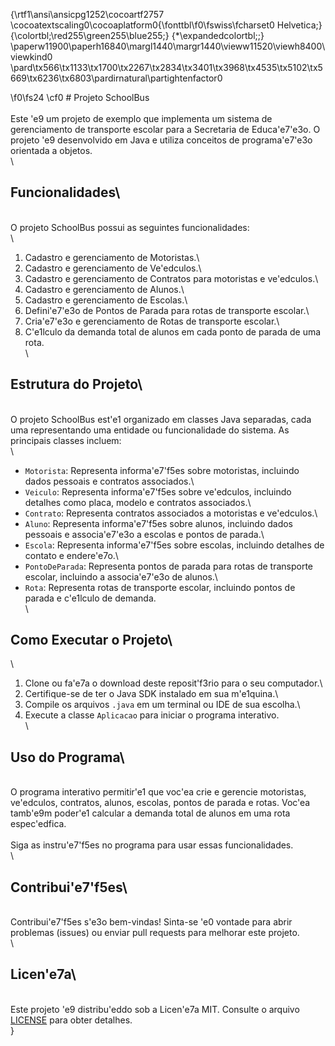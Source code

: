 {\rtf1\ansi\ansicpg1252\cocoartf2757
\cocoatextscaling0\cocoaplatform0{\fonttbl\f0\fswiss\fcharset0 Helvetica;}
{\colortbl;\red255\green255\blue255;}
{\*\expandedcolortbl;;}
\paperw11900\paperh16840\margl1440\margr1440\vieww11520\viewh8400\viewkind0
\pard\tx566\tx1133\tx1700\tx2267\tx2834\tx3401\tx3968\tx4535\tx5102\tx5669\tx6236\tx6803\pardirnatural\partightenfactor0

\f0\fs24 \cf0 # Projeto SchoolBus\
\
Este \'e9 um projeto de exemplo que implementa um sistema de gerenciamento de transporte escolar para a Secretaria de Educa\'e7\'e3o. O projeto \'e9 desenvolvido em Java e utiliza conceitos de programa\'e7\'e3o orientada a objetos.\
\
## Funcionalidades\
\
O projeto SchoolBus possui as seguintes funcionalidades:\
\
1. Cadastro e gerenciamento de Motoristas.\
2. Cadastro e gerenciamento de Ve\'edculos.\
3. Cadastro e gerenciamento de Contratos para motoristas e ve\'edculos.\
4. Cadastro e gerenciamento de Alunos.\
5. Cadastro e gerenciamento de Escolas.\
6. Defini\'e7\'e3o de Pontos de Parada para rotas de transporte escolar.\
7. Cria\'e7\'e3o e gerenciamento de Rotas de transporte escolar.\
8. C\'e1lculo da demanda total de alunos em cada ponto de parada de uma rota.\
\
## Estrutura do Projeto\
\
O projeto SchoolBus est\'e1 organizado em classes Java separadas, cada uma representando uma entidade ou funcionalidade do sistema. As principais classes incluem:\
\
- `Motorista`: Representa informa\'e7\'f5es sobre motoristas, incluindo dados pessoais e contratos associados.\
- `Veiculo`: Representa informa\'e7\'f5es sobre ve\'edculos, incluindo detalhes como placa, modelo e contratos associados.\
- `Contrato`: Representa contratos associados a motoristas e ve\'edculos.\
- `Aluno`: Representa informa\'e7\'f5es sobre alunos, incluindo dados pessoais e associa\'e7\'e3o a escolas e pontos de parada.\
- `Escola`: Representa informa\'e7\'f5es sobre escolas, incluindo detalhes de contato e endere\'e7o.\
- `PontoDeParada`: Representa pontos de parada para rotas de transporte escolar, incluindo a associa\'e7\'e3o de alunos.\
- `Rota`: Representa rotas de transporte escolar, incluindo pontos de parada e c\'e1lculo de demanda.\
\
## Como Executar o Projeto\
\
1. Clone ou fa\'e7a o download deste reposit\'f3rio para o seu computador.\
2. Certifique-se de ter o Java SDK instalado em sua m\'e1quina.\
3. Compile os arquivos `.java` em um terminal ou IDE de sua escolha.\
4. Execute a classe `Aplicacao` para iniciar o programa interativo.\
\
## Uso do Programa\
\
O programa interativo permitir\'e1 que voc\'ea crie e gerencie motoristas, ve\'edculos, contratos, alunos, escolas, pontos de parada e rotas. Voc\'ea tamb\'e9m poder\'e1 calcular a demanda total de alunos em uma rota espec\'edfica.\
\
Siga as instru\'e7\'f5es no programa para usar essas funcionalidades.\
\
## Contribui\'e7\'f5es\
\
Contribui\'e7\'f5es s\'e3o bem-vindas! Sinta-se \'e0 vontade para abrir problemas (issues) ou enviar pull requests para melhorar este projeto.\
\
## Licen\'e7a\
\
Este projeto \'e9 distribu\'eddo sob a Licen\'e7a MIT. Consulte o arquivo [LICENSE](LICENSE) para obter detalhes.\
}
